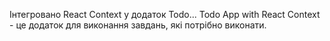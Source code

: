 Інтегровано React Context у додаток Todo...
Todo App with React Context - це додаток для виконання завдань, які потрібно виконати.

